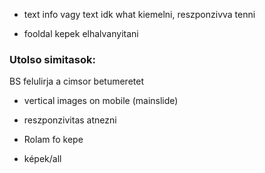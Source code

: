 - text info vagy text idk what kiemelni, reszponzivva tenni

- fooldal kepek elhalvanyitani

### Utolso simitasok:

BS felulirja a cimsor betumeretet 

- vertical images on mobile (mainslide)

- reszponzivitas atnezni

- Rolam fo kepe

- képek/all

<!-- - privat terem kiemelni az elonyoknel (stilus) -->
<!-- - edzeshez felul kepek
- erdekel gomb, id, lekuldeni
- etrend felso szovegek nagy, narancssarga
- etrend betumeretek a sima kis szovegeknel
- kaja felul kepek -->
<!-- - tarhely -->
<!-- - receltek lefele nyil cserelni (emoji) -->
<!-- - etrend tablazat? -->
<!-- - privat studio reklam: Mondjuk gondolom a személyi edzés menüpont végén, ahol majd a térkepet is betennénk. Oda mindjárt írok még egy szöveget, és majd ott mint az étrendnél, ahol egymás után van kb 4 kép egy sorban, úgy kellene szerintem megjeleníteni a teremről is képeket, de ugy, hogy rákkattintva kinagyítsa nagyban -->
<!-- - az alsó instás, üzenj nekem szöveg nagyon jó, néhány javítás: ,,dobj egy e-mailt helyett ÍRJ egy emailt :), ,,ha PEDIG egy kis…..AKKOR kövess be…. -->
<!-- - edzeshez terkep -->
<!-- - a ,,miért jó szem.edzővel edzeni, szem.edzés menete, és  gerincfúkuszos edzés legyen jóval nagyobb betűméret, és a gerincfókuszos edzést cseréljük le ,,Core training-törzs és gerinc erősítés, mobilizálás” szövegre. -->
<!-- - a ,,páros gerincfókuszos edzés” szöveget emeljük ki vastagon, hogy jobban kitűnjön a többi szövegből! -->
<!-- - img carousel a kepeknek -->
<!-- - core training szoveg -->
<!-- - Ennél kérlek áttudnád írni majd, hogy ,,Személyre szabott" , ennyi legyen csak, nem kell a 100%-ban, és a % jelet letudnám cserélni egy ,,100" jelre vagy valami hasonlóra? (edzes cards) -->
<!-- -  email cimet beallitani -->
<!-- - minden kartya kapjon narancs keretet -->
<!-- - cards egy sorba a tobbivel
<!-- - resolve the font awesome issue -->
<!-- - menuk javitani -->
[//]: <comment>